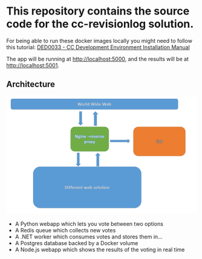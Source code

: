 

# This repository contains the source code for the cc-revisionlog solution.

For being able to run these docker images locally you might need to follow this tutorial: [DED0033 - CC Development Environment Installation Manual](https://bitbucket/projects/ENET/repos/environment/browse/docs/setup-developer-environment.md)

The app will be running at [http://localhost:5000](http://localhost:5000), and the results will be at [http://localhost:5001](http://localhost:5001).

Architecture
-----

![Architecture diagram](architecture.png)

* A Python webapp which lets you vote between two options
* A Redis queue which collects new votes
* A .NET worker which consumes votes and stores them in…
* A Postgres database backed by a Docker volume
* A Node.js webapp which shows the results of the voting in real time

